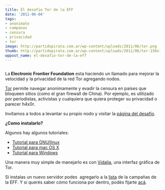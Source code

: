 ```yaml
---
title: El desafio Tor de la EFF
date: '2011-06-04'
tags:
- anonimato
- campanas
- censura
- privacidad
- tor
image: http://partidopirata.com.ar/wp-content/uploads/2011/06/tor.png
thumb: http://partidopirata.com.ar/wp-content/uploads/2011/06/tor-150x100.png
wppost_name: el-desafio-tor-de-la-eff
---
```


<img class="aligncenter" src="https://www.torproject.org/images/onion.jpg" alt="" />

La<strong> Electronic Frontier Foundation</strong> esta haciendo un llamado para mejorar la velocidad y la privacidad de la red Tor agregando nodos.

<a href="https://www.torproject.org/">Tor</a> permite navegar anonimamente y evadir la censura en países que bloqueen sitios (como el gran firewall de China). Por ejemplo, es utilizado por periodistas, activistas y cualquiera que quiera proteger su privacidad o parecer h4x0r.

Invitamos a todos a levantar su propio nodo y visitar la <a href="https://www.eff.org/torchallenge/">página del desafío</a>.

<strong>¿Como instalarlo?</strong>

Algunos hay algunos tutoriales:
<ul>
	<li><a href="https://bakuratix.wordpress.com/2007/11/25/vidalia-tor-privoxy-en-ubuntu-navega-anonimamente-en-la-red-con-linux/">Tutorial para GNU/linux</a></li>
	<li><a href="https://www.eff.org/torchallenge/setting-up/">Tutorial para mac OS X</a></li>
	<li><a href="http://www.youtube.com/watch?v=rjROf50MYLY">Tutorial para Windows</a></li>
</ul>
Una manera muy simple de manejarlo es con <a href="https://www.torproject.org/projects/vidalia.html.en">Vidalia</a>, una interfaz gráfica de Tor.

Si instalas un nuevo servidor podes  agregarlo a la <a href="https://www.eff.org/node/add/tor-relay">lista</a> de la campañas de la EFF. Y si querés saber cómo funciona por dentro, podés fijarte <a title="Circuitos telescópicos" href="http://comonoservisto.com.ar/tecnologias/circuitos-telescopicos/">acá</a>.
